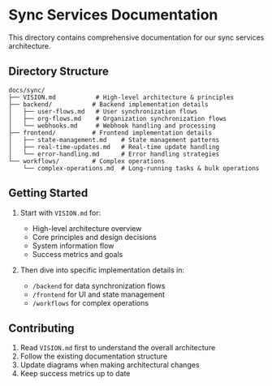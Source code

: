 # Sync Services Documentation

This directory contains comprehensive documentation for our sync services architecture.

## Directory Structure
```
docs/sync/
├── VISION.md           # High-level architecture & principles
├── backend/           # Backend implementation details
│   ├── user-flows.md   # User synchronization flows
│   ├── org-flows.md    # Organization synchronization flows
│   └── webhooks.md     # Webhook handling and processing
├── frontend/          # Frontend implementation details
│   ├── state-management.md    # State management patterns
│   ├── real-time-updates.md   # Real-time update handling
│   └── error-handling.md      # Error handling strategies
└── workflows/         # Complex operations
    └── complex-operations.md  # Long-running tasks & bulk operations
```

## Getting Started

1. Start with `VISION.md` for:
   - High-level architecture overview
   - Core principles and design decisions
   - System information flow
   - Success metrics and goals

2. Then dive into specific implementation details in:
   - `/backend` for data synchronization flows
   - `/frontend` for UI and state management
   - `/workflows` for complex operations

## Contributing

1. Read `VISION.md` first to understand the overall architecture
2. Follow the existing documentation structure
3. Update diagrams when making architectural changes
4. Keep success metrics up to date 